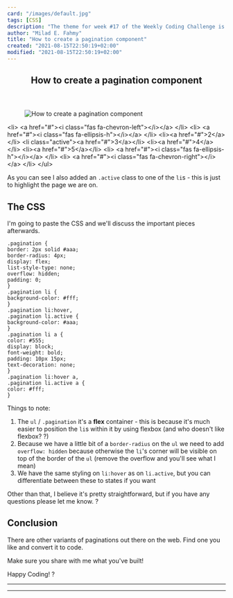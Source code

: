 ```yaml
---
card: "/images/default.jpg"
tags: [CSS]
description: "The theme for week #17 of the Weekly Coding Challenge is:"
author: "Milad E. Fahmy"
title: "How to create a pagination component"
created: "2021-08-15T22:50:19+02:00"
modified: "2021-08-15T22:50:19+02:00"
---
```

<div class="site-wrapper">
<main id="site-main" class="site-main outer">
<div class="inner">
<article class="post-full post tag-css tag-html tag-weeklycodingchallenge tag-pagination ">
<header class="post-full-header">
<h1 class="post-full-title">How to create a pagination component</h1>
</header>
<figure class="post-full-image">
<picture>
<source media="(max-width: 700px)" sizes="1px" srcset="data:image/gif;base64,R0lGODlhAQABAIAAAAAAAP///yH5BAEAAAAALAAAAAABAAEAAAIBRAA7 1w">
<source media="(min-width: 701px)" sizes="(max-width: 800px) 400px,
(max-width: 1170px) 700px,
1400px" srcset="/news/content/images/size/w300/2019/07/how-to-create-a-pagination.png 300w,
/news/content/images/size/w600/2019/07/how-to-create-a-pagination.png 600w,
/news/content/images/size/w1000/2019/07/how-to-create-a-pagination.png 1000w,
/news/content/images/size/w2000/2019/07/how-to-create-a-pagination.png 2000w">
<img onerror="this.style.display='none'" src="/news/content/images/size/w2000/2019/07/how-to-create-a-pagination.png" alt="How to create a pagination component">
</picture>
</figure>
<section class="post-full-content">
<div class="post-content">
&lt;li&gt;
&lt;a href="#"&gt;&lt;i class="fas fa-chevron-left"&gt;&lt;/i&gt;&lt;/a&gt;
&lt;/li&gt;
&lt;li&gt;
&lt;a href="#"&gt;&lt;i class="fas fa-ellipsis-h"&gt;&lt;/i&gt;&lt;/a&gt;
&lt;/li&gt;
&lt;li&gt;&lt;a href="#"&gt;2&lt;/a&gt;&lt;/li&gt;
&lt;li class="active"&gt;&lt;a href="#"&gt;3&lt;/a&gt;&lt;/li&gt;
&lt;li&gt;&lt;a href="#"&gt;4&lt;/a&gt;&lt;/li&gt;
&lt;li&gt;&lt;a href="#"&gt;5&lt;/a&gt;&lt;/li&gt;
&lt;li&gt;
&lt;a href="#"&gt;&lt;i class="fas fa-ellipsis-h"&gt;&lt;/i&gt;&lt;/a&gt;
&lt;/li&gt;
&lt;li&gt;
&lt;a href="#"&gt;&lt;i class="fas fa-chevron-right"&gt;&lt;/i&gt;&lt;/a&gt;
&lt;/li&gt;
&lt;/ul&gt;</code></pre><p>As you can see I also added an <code>.active</code> class to one of the <code>li</code>s - this is just to highlight the page we are on.</p><h2 id="the-css">The CSS</h2><p>I'm going to paste the CSS and we'll discuss the important pieces afterwards.</p><pre><code class="language-css">.pagination {
border: 2px solid #aaa;
border-radius: 4px;
display: flex;
list-style-type: none;
overflow: hidden;
padding: 0;
}
.pagination li {
background-color: #fff;
}
.pagination li:hover,
.pagination li.active {
background-color: #aaa;
}
.pagination li a {
color: #555;
display: block;
font-weight: bold;
padding: 10px 15px;
text-decoration: none;
}
.pagination li:hover a,
.pagination li.active a {
color: #fff;
}</code></pre><p>Things to note:</p><ol><li>The <code>ul</code> / <code>.pagination</code> it's a <strong>flex</strong> container - this is because it's much easier to position the <code>li</code>s within it by using flexbox (and who doesn't like flexbox? ?)</li><li>Because we have a little bit of a <code>border-radius</code> on the <code>ul</code> we need to add <code>overflow: hidden</code> because otherwise the <code>li</code>'s corner will be visible on top of the border of the <code>ul</code> (remove the overflow and you'll see what I mean)</li><li>We have the same styling on <code>li:hover</code> as on <code>li.active</code>, but you can differentiate between these to states if you want</li></ol><p>Other than that, I believe it's pretty straightforward, but if you have any questions please let me know. ?</p><h2 id="conclusion">Conclusion</h2><p>There are other variants of paginations out there on the web. Find one you like and convert it to code.</p><p>Make sure you share with me what you've built!</p><p>Happy Coding! ?</p>
</div>
<hr>
<hr>
</section>
</article>
</div>
</main>
</div>
<!-- Google Tag Manager (noscript) -->
<!-- End Google Tag Manager (noscript) -->
